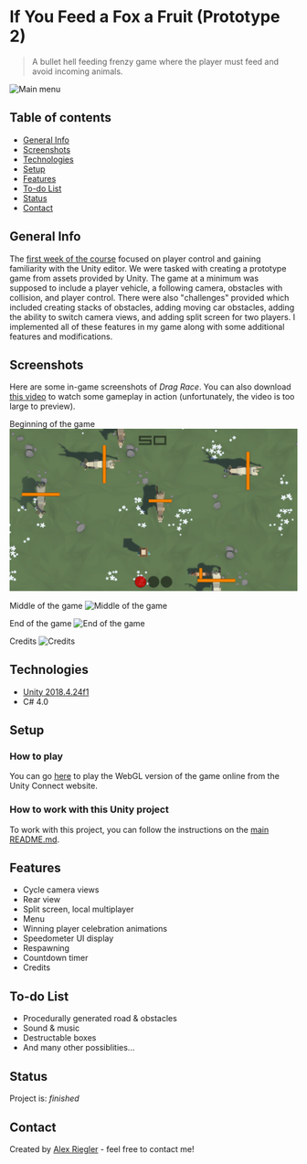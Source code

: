 # If You Feed a Fox a Fruit (Prototype 2)
> A bullet hell feeding frenzy game where the player must feed and avoid incoming animals.

![Main menu](./Screenshots/menu.PNG)

## Table of contents
* [General Info](#general-info)
* [Screenshots](#screenshots)
* [Technologies](#technologies)
* [Setup](#setup)
* [Features](#features)
* [To-do List](#to-do-list)
* [Status](#status)
* [Contact](#contact)

## General Info
The [first week of the course](https://learn.unity.com/tutorial/week-1-player-control-jul-13-jul-17?uv=2018.4&courseId=5ed163d8edbc2a0969cd1ded "Week 1 - Player Control: Jul 13 - Jul 17 | Unity Learn") focused on player control and gaining familiarity with the Unity editor. We were tasked with creating a prototype game from assets provided by Unity. The game at a minimum was supposed to include a player vehicle, a following camera, obstacles with collision, and player control. There were also "challenges" provided which included creating stacks of obstacles, adding moving car obstacles, adding the ability to switch camera views, and adding split screen for two players. I implemented all of these features in my game along with some additional features and modifications.

## Screenshots
Here are some in-game screenshots of _Drag Race_. You can also download [this video](./Videos/gameplay.mp4) to watch some gameplay in action (unfortunately, the video is too large to preview).

Beginning of the game
![Beginning of the game](./Screenshots/gameplay00.PNG)

Middle of the game
![Middle of the game](./Screenshots/gameplay01.PNG)

End of the game
![End of the game](./Screenshots/victory.PNG)

Credits
![Credits](./Screenshots/credits.PNG)

## Technologies
* [Unity 2018.4.24f1](https://unity3d.com/unity/qa/lts-releases "LTS Releases - Unity")
* C# 4.0

## Setup
### How to play
You can go [here](https://connect.unity.com/mg/other/drag-race-prototype-1 "Drag Race (Prototype 1) - Unity Connect") to play the WebGL version of the game online from the Unity Connect website.

### How to work with this Unity project
To work with this project, you can follow the instructions on the [main README.md](../README.md#how-to-work-with-the-unity-projects).

## Features
* Cycle camera views
* Rear view
* Split screen, local multiplayer
* Menu
* Winning player celebration animations
* Speedometer UI display
* Respawning
* Countdown timer
* Credits

## To-do List
* Procedurally generated road & obstacles
* Sound & music
* Destructable boxes
* And many other possiblities...

## Status
Project is: _finished_

## Contact
Created by [Alex Riegler](https://www.linkedin.com/in/alexander-riegler/ "Alexander Riegler | LinkedIn") - feel free to contact me!
